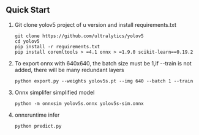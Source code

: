 ## Quick Start

1. Git clone yolov5 project of u version and install requirements.txt

   ```
   git clone https://github.com/ultralytics/yolov5
   cd yolov5
   pip install -r requirements.txt
   pip install coremltools > =4.1 onnx > =1.9.0 scikit-learn==0.19.2
   ```

2. To export onnx with 640x640, the batch size must be 1,if --train is not added, there will be many redundant layers

   ```
   python export.py --weights yolov5s.pt --img 640 --batch 1 --train   
   ```

3. Onnx simplifer simplified model

   ```
   python -m onnxsim yolov5s.onnx yolov5s-sim.onnx
   ```

4. onnxruntime infer

   ```
   python predict.py
   ```

    

